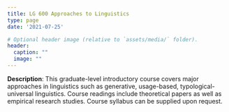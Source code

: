 ```yaml
---
title: LG 600 Approaches to Linguistics
type: page
date: '2021-07-25'

# Optional header image (relative to `assets/media/` folder).
header:
  caption: ""
  image: ""
---
```


**Description**: This graduate-level introductory course covers major approaches in linguistics such as generative, usage-based, typological-universal linguistics. Course readings include theoretical papers as well as empirical research studies. Course syllabus can be supplied upon request.
